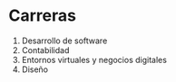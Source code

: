 # Carreras
1. Desarrollo de software
2. Contabilidad 
3. Entornos virtuales y negocios digitales
4. Diseño
